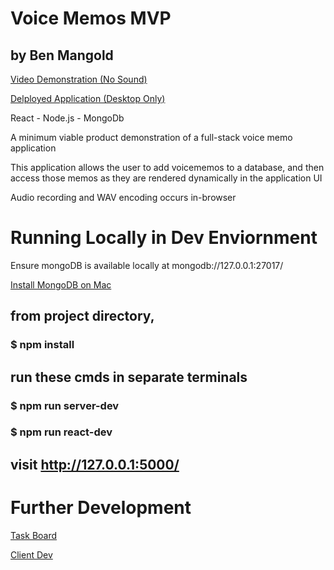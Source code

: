# Voice Memos MVP
## by Ben Mangold

[Video Demonstration (No Sound)](https://www.dropbox.com/s/9ieo7c27ytfscw7/vm-mvp-screencap.mov?dl=0)

[Delployed Application (Desktop Only)](https://floating-ocean-16339.herokuapp.com/)

React - Node.js - MongoDb

A minimum viable product demonstration of a full-stack voice memo application

This application allows the user to add voicememos to a database, and then access those memos as they are rendered dynamically in the application UI

Audio recording and WAV encoding occurs in-browser

# Running Locally in Dev Enviornment

Ensure mongoDB is available locally at mongodb://127.0.0.1:27017/

[Install MongoDB on Mac](https://treehouse.github.io/installation-guides/mac/mongo-mac.html)

## from project directory, 
### $ npm install
## run these cmds in separate terminals
### $ npm run server-dev
### $ npm run react-dev
## visit http://127.0.0.1:5000/

# Further Development 

[Task Board](https://trello.com/b/cu52aEnq/vm-voicememos)

[Client Dev](https://github.com/benmangold/voice-memos-client)